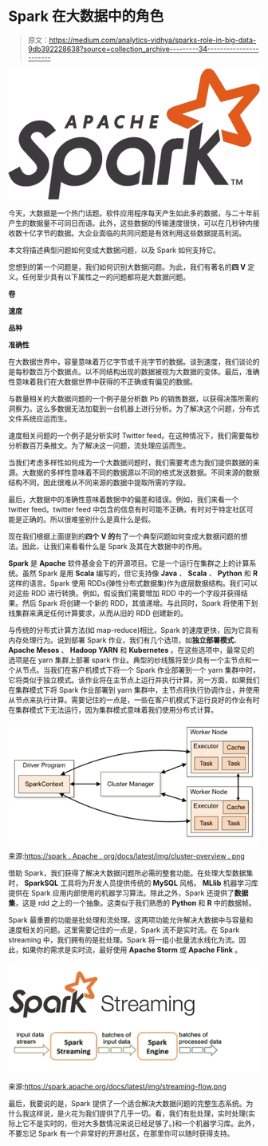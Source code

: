 # Spark 在大数据中的角色

> 原文：<https://medium.com/analytics-vidhya/sparks-role-in-big-data-9db392228638?source=collection_archive---------34----------------------->

![](img/552a85c0ab8e84e10030afea80f999c3.png)

今天，大数据是一个热门话题。软件应用程序每天产生如此多的数据，与二十年前产生的数据量不可同日而语。此外，这些数据的传输速度很快，可以在几秒钟内接收数十亿字节的数据。大企业面临的共同问题是有效利用这些数据提高利润。

本文将描述典型问题如何变成大数据问题，以及 Spark 如何支持它。

您想到的第一个问题是，我们如何识别大数据问题。为此，我们有著名的**四 V** 定义。任何至少具有以下属性之一的问题都将是大数据问题。

**卷**

**速度**

**品种**

**准确性**

在大数据世界中，容量意味着万亿字节或千兆字节的数据。谈到速度，我们谈论的是每秒数百万个数据点。以不同结构出现的数据被视为大数据的变体。最后，准确性意味着我们在大数据世界中获得的不正确或有偏见的数据。

与数量相关的大数据问题的一个例子是分析数 Pb 的销售数据，以获得决策所需的洞察力。这么多数据无法加载到一台机器上进行分析。为了解决这个问题，分布式文件系统应运而生。

速度相关问题的一个例子是分析实时 Twitter feed。在这种情况下，我们需要每秒分析数百万条推文。为了解决这一问题，流处理应运而生。

当我们考虑多样性如何成为一个大数据问题时，我们需要考虑为我们提供数据的来源。大数据的多样性意味着不同的数据源以不同的格式发送数据。不同来源的数据结构不同，因此很难从不同来源的数据中提取所需的字段。

最后，大数据中的准确性意味着数据中的偏差和错误。例如，我们来看一个 twitter feed。twitter feed 中包含的信息有时可能不正确，有时对于特定社区可能是正确的。所以很难鉴别什么是真什么是假。

现在我们根据上面提到的**四个** **V 的**有了一个典型问题如何变成大数据问题的想法。因此，让我们来看看什么是 Spark 及其在大数据中的作用。

**Spark** 是 **Apache** 软件基金会下的开源项目。它是一个运行在集群之上的计算系统。虽然 Spark 是用 **Scala** 编写的，但它支持像 **Java** 、 **Scala** 、 **Python** 和 **R** 这样的语言。Spark 使用 RDDs(弹性分布式数据集)作为底层数据结构。我们可以对这些 RDD 进行转换。例如，假设我们需要增加 RDD 中的一个字段并获得结果。然后 Spark 将创建一个新的 RDD，其值递增。与此同时，Spark 将使用下划线集群来满足任何计算要求，从而从旧的 RDD 创建新的。

与传统的分布式计算方法(如 map-reduce)相比，Spark 的速度更快，因为它具有内存处理行为。说到部署 Spark 作业，我们有几个选项，如**独立部署模式**、 **Apache Mesos** 、 **Hadoop YARN** 和 **Kubernetes** 。在这些选项中，最常见的选项是在 yarn 集群上部署 spark 作业。典型的纱线簇将至少具有一个主节点和一个从节点。当我们在客户机模式下将一个 Spark 作业部署到一个 yarn 集群中时，它将类似于独立模式。该作业将在主节点上运行并执行计算。另一方面，如果我们在集群模式下将 Spark 作业部署到 yarn 集群中，主节点将执行协调作业，并使用从节点来执行计算。需要记住的一点是，一些在客户机模式下运行良好的作业有时在集群模式下无法运行，因为集群模式意味着我们使用分布式计算。

![](img/a86b1a376a7c1b1ed03d67196f95d001.png)

来源:[https://spark . Apache . org/docs/latest/img/cluster-overview . png](https://spark.apache.org/docs/latest/img/cluster-overview.png)

借助 Spark，我们获得了解决大数据问题所必需的整套功能。在处理大型数据集时， **SparkSQL** 工具将为开发人员提供传统的 **MySQL** 风格。 **MLlib** 机器学习库提供在 Spark 应用内部使用的机器学习算法。除此之外，Spark 还提供了**数据集**，这是 rdd 之上的一个抽象。这类似于我们熟悉的 **Python** 和 **R** 中的数据帧。

Spark 最重要的功能是批处理和流处理。这两项功能允许解决大数据中与容量和速度相关的问题。这里需要记住的一点是，Spark 流不是实时流。在 Spark streaming 中，我们拥有的是批处理。Spark 将一组小批量流水线化为流。因此，如果你的需求是实时流，最好使用 **Apache Storm** 或 **Apache Flink** 。

![](img/a08e465b01c984f30683f8c0789d5160.png)

来源:https://spark.apache.org/docs/latest/img/streaming-flow.png

最后，我要说的是，Spark 提供了一个适合解决大数据问题的完整生态系统。为什么我这样说，是火花为我们提供了几乎一切。看，我们有批处理，实时处理(实际上它不是实时的，但对大多数情况来说已经足够了。)和一个机器学习库。此外，不要忘记 Spark 有一个非常好的开源社区，在那里你可以随时获得支持。